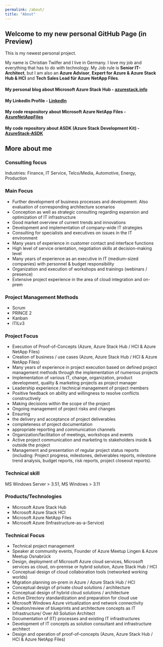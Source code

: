 ```yaml
---
permalink: /about/
title: "About"
---
```

## Welcome to my new personal GitHub Page (in Preview)

This is my newest personal project.

My name is Christian Twilfer and I live in Germany. I love my job and everything that has to do with technology. My Job rule is **Senior IT-Architect**, but I am also an **Azure Advisor**, **Expert for Azure & Azure Stack Hub & HCI** and **Tech Sales Lead für Azure NetApp Files**.


#### My personal blog about Microsoft Azure Stack Hub - [azurestack.info](https://azurestack.info)
#### My LinkedIn Profile - [LinkedIn](https://www.linkedin.com/in/azurecris/)
#### My code respository about Microsoft Azure NetApp Files - [AzureNetAppFiles](https://github.com/chtwilfer/AzureNetAppFiles)
#### My code repository about ASDK (Azure Stack Development Kit) - [AzureStack-ASDK](https://github.com/chtwilfer/AzureStack-ASDK)


## More about me
### Consulting focus
Industries: Finance, IT Service, Telco/Media, Automotive, Energy, Production

### Main Focus
- Further development of business processes and development. Also evaluation of corresponding architecture scenarios
- Conception as well as strategic consulting regarding expansion and optimization of IT infrastructure
- Good market overview of current trends and innovations
- Development and implementation of company-wide IT strategies
- Consulting for specialists and executives on issues in the IT environment
- Many years of experience in customer contact and interface functions
- High level of service orientation, negotiation skills at decision-making level
- Many years of experience as an executive in IT (medium-sized companies) with personnel & budget responsibility
- Organization and execution of workshops and trainings (webinars / presence)
- Extensive project experience in the area of cloud integration and on-prem


### Project Management Methods
- Scrum
- PRINCE 2
- Kanban
- ITILv3

### Project Focus
- Execution of Proof-of-Concepts (Azure, Azure Stack Hub / HCI & Azure NetApp Files)
- Creation of business / use cases (Azure, Azure Stack Hub / HCI & Azure NetApp Files)
- Many years of experience in project execution based on defined project management methods through the implementation of numerous projects
- Implementation of various IT, change, organization, product development, quality & marketing projects as project manager
- Leadership experience / technical management of project members
- Positive feedback on ability and willingness to resolve conflicts constructively
- Making decisions within the scope of the project
- Ongoing management of project risks and changes
- Ensuring
- the delivery and acceptance of project deliverables
- completeness of project documentation
- appropriate reporting and communication channels
- Organization/facilitation of meetings, workshops and events
- Active project communication and marketing to stakeholders inside & outside the project
- Management and presentation of regular project status reports (including: Project progress, milestones, deliverables reports, milestone trend analysis, budget reports, risk reports, project closeout reports).


### Technical skill
MS Windows Server > 3.51, MS Windows > 3.11

### Products/Technologies
- Microsoft Azure Stack Hub
- Microsoft Azure Stack HCI
- Microsoft Azure NetApp Files
- Microsoft Azure (Infrastructure-as-a-Service)

### Technical Focus
- Technical project management
- Speaker at community events, Founder of Azure Meetup Lingen & Azure Meetup Osnabrück
- Design, deployment of Microsoft Azure cloud services, Microsoft services as cloud, on-premise or hybrid solution, Azure Stack Hub / HCI
- Conceptual design of cloud collaboration tools (networked working worlds)
- Migration planning on-prem in Azure / Azure Stack Hub / HCI
- Conceptual design of private cloud solutions / architecture
- Conceptual design of hybrid cloud solutions / architecture
- Active Directory standardization and preparation for cloud use
- Microsoft Windows Azure virtualization and network connectivity
- Creation/review of blueprints and architecture concepts as IT Infrastructure/ Over All Solution Architect
- Documentation of (IT) processes and existing IT infrastructures
- Development of IT concepts as solution consultant and infrastructure architect
- Design and operation of proof-of-concepts (Azure, Azure Stack Hub / HCI & Azure NetApp Files)
